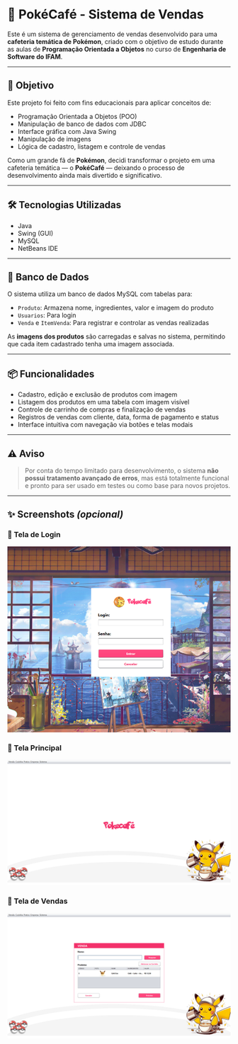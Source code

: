 # 🧋 PokéCafé - Sistema de Vendas

Este é um sistema de gerenciamento de vendas desenvolvido para uma **cafeteria temática de Pokémon**, criado com o objetivo de estudo durante as aulas de **Programação Orientada a Objetos** no curso de **Engenharia de Software do IFAM**.

---

## 🎯 Objetivo

Este projeto foi feito com fins educacionais para aplicar conceitos de:

- Programação Orientada a Objetos (POO)
- Manipulação de banco de dados com JDBC
- Interface gráfica com Java Swing
- Manipulação de imagens
- Lógica de cadastro, listagem e controle de vendas

Como um grande fã de **Pokémon**, decidi transformar o projeto em uma cafeteria temática — o **PokéCafé** — deixando o processo de desenvolvimento ainda mais divertido e significativo.

---

## 🛠️ Tecnologias Utilizadas

- Java
- Swing (GUI)
- MySQL
- NetBeans IDE

---

## 💾 Banco de Dados

O sistema utiliza um banco de dados MySQL com tabelas para:

- `Produto`: Armazena nome, ingredientes, valor e imagem do produto
- `Usuarios`: Para login
- `Venda` e `ItemVenda`: Para registrar e controlar as vendas realizadas

As **imagens dos produtos** são carregadas e salvas no sistema, permitindo que cada item cadastrado tenha uma imagem associada.

---

## 📦 Funcionalidades

- Cadastro, edição e exclusão de produtos com imagem
- Listagem dos produtos em uma tabela com imagem visível
- Controle de carrinho de compras e finalização de vendas
- Registros de vendas com cliente, data, forma de pagamento e status
- Interface intuitiva com navegação via botões e telas modais

---

## ⚠️ Aviso

> Por conta do tempo limitado para desenvolvimento, o sistema **não possui tratamento avançado de erros**, mas está totalmente funcional e pronto para ser usado em testes ou como base para novos projetos.

---

## ✨ Screenshots *(opcional)*

### 📌 Tela de Login
![login](assets/login.png)

### 📌 Tela Principal
![login](assets/principal.png)

### 📌 Tela de Vendas
![login](assets/pedido.png)
